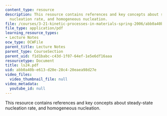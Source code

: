 ```yaml
---
content_type: resource
description: This resource contains references and key concepts about steady-state
  nucleation rate, and homogeneous nucleation.
file: /courses/3-21-kinetic-processes-in-materials-spring-2006/abb0a40be613d20e28c420eaea98d27e_ls24.pdf
file_type: application/pdf
learning_resource_types:
- Lecture Notes
ocw_type: OCWFile
parent_title: Lecture Notes
parent_type: CourseSection
parent_uid: f1d1babc-c43d-1f07-64ef-1e5e6df16aaa
resourcetype: Document
title: ls24.pdf
uid: abb0a40b-e613-d20e-28c4-20eaea98d27e
video_files:
  video_thumbnail_file: null
video_metadata:
  youtube_id: null
---
```

This resource contains references and key concepts about steady-state nucleation rate, and homogeneous nucleation.

